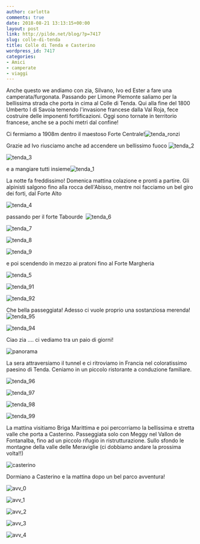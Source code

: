 ```yaml
---
author: carlotta
comments: true
date: 2018-08-21 13:13:15+00:00
layout: post
link: http://pilde.net/blog/?p=7417
slug: colle-di-tenda
title: Colle di Tenda e Casterino
wordpress_id: 7417
categories:
- Amici
- camperate
- viaggi
---
```


Anche questo we andiamo con zia, Silvano, Ivo ed Ester a fare una camperata/furgonata. Passando per Limone Piemonte saliamo per la bellissima strada che porta in cima al Colle di Tenda. Qui alla fine del 1800 Umberto I di Savoia temendo l'invasione francese dalla Val Roja, fece costruire delle imponenti fortificazioni. Oggi sono tornate in territorio francese, anche se a pochi metri dal confine!

Ci fermiamo a 1908m dentro il maestoso Forte Centrale!![tenda_ronzi](http://pilde.net/blog/wp-content/uploads/2018/10/tenda_ronzi.jpg)




Grazie ad Ivo riusciamo anche ad accendere un bellissimo fuoco ![tenda_2](http://pilde.net/blog/wp-content/uploads/2018/10/tenda_2.jpg)


 ![tenda_3](http://pilde.net/blog/wp-content/uploads/2018/10/tenda_3.jpg)


e a mangiare tutti insieme![tenda_1](http://pilde.net/blog/wp-content/uploads/2018/10/tenda_1.jpg)


La notte fa freddissimo! Domenica mattina colazione e pronti a partire. Gli alpinisti salgono fino alla rocca dell'Abisso, mentre noi facciamo un bel giro dei forti, dal Forte Alto

![tenda_4](http://pilde.net/blog/wp-content/uploads/2018/10/tenda_4.jpg)




passando per il forte Tabourde  ![tenda_6](http://pilde.net/blog/wp-content/uploads/2018/10/tenda_6.jpg)


 ![tenda_7](http://pilde.net/blog/wp-content/uploads/2018/10/tenda_7.jpg)


 ![tenda_8](http://pilde.net/blog/wp-content/uploads/2018/10/tenda_8.jpg)


 ![tenda_9](http://pilde.net/blog/wp-content/uploads/2018/10/tenda_9.jpg)


 e poi scendendo in mezzo ai pratoni fino al Forte Margheria

![tenda_5](http://pilde.net/blog/wp-content/uploads/2018/10/tenda_5.jpg)


![tenda_91](http://pilde.net/blog/wp-content/uploads/2018/10/tenda_91.jpg)


 ![tenda_92](http://pilde.net/blog/wp-content/uploads/2018/10/tenda_92.jpg)




Che bella passeggiata! Adesso ci vuole proprio una sostanziosa merenda! ![tenda_95](http://pilde.net/blog/wp-content/uploads/2018/10/tenda_95.jpg)


 ![tenda_94](http://pilde.net/blog/wp-content/uploads/2018/10/tenda_94.jpg)




Ciao zia .... ci vediamo tra un paio di giorni!

![panorama](http://pilde.net/blog/wp-content/uploads/2018/08/panorama.jpg)




La sera attraversiamo il tunnel e ci ritroviamo in Francia nel coloratissimo paesino di Tenda. Ceniamo in un piccolo ristorante a conduzione familiare.

![tenda_96](http://pilde.net/blog/wp-content/uploads/2018/10/tenda_96.jpg)


 ![tenda_97](http://pilde.net/blog/wp-content/uploads/2018/10/tenda_97.jpg)


 ![tenda_98](http://pilde.net/blog/wp-content/uploads/2018/10/tenda_98.jpg)


 ![tenda_99](http://pilde.net/blog/wp-content/uploads/2018/10/tenda_99.jpg)


La mattina visitiamo Briga Marittima e poi percorriamo la bellissima e stretta valle che porta a Casterino. Passeggiata solo con Meggy nel Vallon de Fontanalba, fino ad un piccolo rifugio in ristrutturazione. Sullo sfondo le montagne della valle delle Meraviglie (ci dobbiamo andare la prossima volta!!)




![casterino](http://pilde.net/blog/wp-content/uploads/2018/08/casterino.jpg)


Dormiano a Casterino e la mattina dopo un bel parco avventura!

![avv_0](http://pilde.net/blog/wp-content/uploads/2018/08/avv_0.jpg)


 ![avv_1](http://pilde.net/blog/wp-content/uploads/2018/08/avv_1.jpg)


 ![avv_2](http://pilde.net/blog/wp-content/uploads/2018/08/avv_2.jpg)


 ![avv_3](http://pilde.net/blog/wp-content/uploads/2018/08/avv_3.jpg)


 ![avv_4](http://pilde.net/blog/wp-content/uploads/2018/08/avv_4.jpg)




